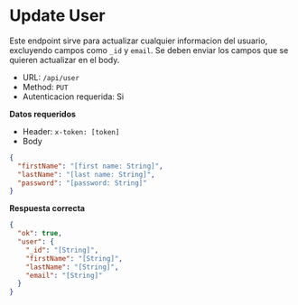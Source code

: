 # Update User

Este endpoint sirve para actualizar cualquier informacion del usuario, excluyendo campos como `_id` y `email`. Se deben enviar los campos que se quieren actualizar en el body.

- URL: `/api/user`
- Method: `PUT`
- Autenticacion requerida: Si

**Datos requeridos**

- Header: `x-token: [token]`
- Body

```json
{
  "firstName": "[first name: String]",
  "lastName": "[last name: String]",
  "password": "[password: String]"
}
```

**Respuesta correcta**

```json
{
  "ok": true,
  "user": {
    "_id": "[String]",
    "firstName": "[String]",
    "lastName": "[String]",
    "email": "[String]"
  }
}
```
